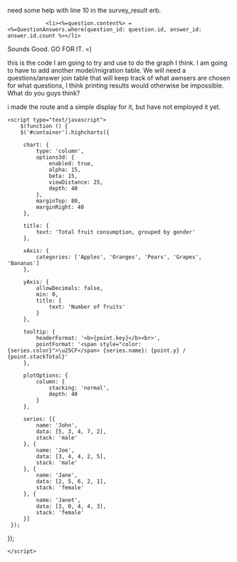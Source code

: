  need some help with line 10 in the survey_result erb.

                <li><%=question.content%> = <%=QuestionAnswers.where(question_id: question.id, answer_id: answer.id.count %></li>


Sounds Good. GO FOR IT. =)



this is the code I am going to try and use to do the graph I think.  I am going to have to add another model/migration table. We will need a questions/answer join table that will keep track of what awnsers are chosen for what questions, I think printing results would otherwise be impossible.  What do you guys think?

i made the route and a simple display for it, but have not employed it yet.




 	<script type="text/javascript">
 		$(function () {
     	$('#container').highcharts({

         chart: {
             type: 'column',
             options3d: {
                 enabled: true,
                 alpha: 15,
                 beta: 15,
                 viewDistance: 25,
                 depth: 40
             },
             marginTop: 80,
             marginRight: 40
         },

         title: {
             text: 'Total fruit consumption, grouped by gender'
         },

         xAxis: {
             categories: ['Apples', 'Oranges', 'Pears', 'Grapes', 'Bananas']
         },

         yAxis: {
             allowDecimals: false,
             min: 0,
             title: {
                 text: 'Number of fruits'
             }
         },

         tooltip: {
             headerFormat: '<b>{point.key}</b><br>',
             pointFormat: '<span style="color:{series.color}">\u25CF</span> {series.name}: {point.y} / {point.stackTotal}'
         },

         plotOptions: {
             column: {
                 stacking: 'normal',
                 depth: 40
             }
         },

         series: [{
             name: 'John',
             data: [5, 3, 4, 7, 2],
             stack: 'male'
         }, {
             name: 'Joe',
             data: [3, 4, 4, 2, 5],
             stack: 'male'
         }, {
             name: 'Jane',
             data: [2, 5, 6, 2, 1],
             stack: 'female'
         }, {
             name: 'Janet',
             data: [3, 0, 4, 4, 3],
             stack: 'female'
         }]
     });
 });
    
 	</script>
